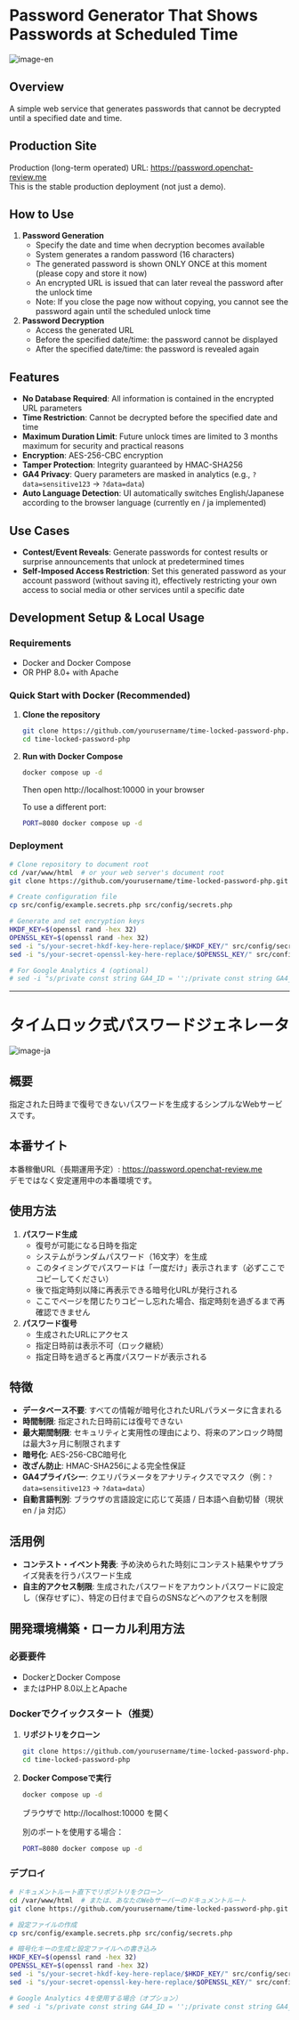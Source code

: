 # Password Generator That Shows Passwords at Scheduled Time
<img alt="image-en" src="https://github.com/user-attachments/assets/80f8b9c9-430d-4cc9-a592-73aedfa10890" />

## Overview
A simple web service that generates passwords that cannot be decrypted until a specified date and time.

## Production Site
Production (long-term operated) URL: https://password.openchat-review.me  
This is the stable production deployment (not just a demo).

## How to Use
1. **Password Generation**
   - Specify the date and time when decryption becomes available
   - System generates a random password (16 characters)
   - The generated password is shown ONLY ONCE at this moment (please copy and store it now)
   - An encrypted URL is issued that can later reveal the password after the unlock time
   - Note: If you close the page now without copying, you cannot see the password again until the scheduled unlock time
2. **Password Decryption**
   - Access the generated URL
   - Before the specified date/time: the password cannot be displayed
   - After the specified date/time: the password is revealed again

## Features
- **No Database Required**: All information is contained in the encrypted URL parameters
- **Time Restriction**: Cannot be decrypted before the specified date and time
- **Maximum Duration Limit**: Future unlock times are limited to 3 months maximum for security and practical reasons
- **Encryption**: AES-256-CBC encryption
- **Tamper Protection**: Integrity guaranteed by HMAC-SHA256
- **GA4 Privacy**: Query parameters are masked in analytics (e.g., `?data=sensitive123` → `?data=data`)
- **Auto Language Detection**: UI automatically switches English/Japanese according to the browser language (currently en / ja implemented)

## Use Cases
- **Contest/Event Reveals**: Generate passwords for contest results or surprise announcements that unlock at predetermined times
- **Self-Imposed Access Restriction**: Set this generated password as your account password (without saving it), effectively restricting your own access to social media or other services until a specific date

## Development Setup & Local Usage

### Requirements
- Docker and Docker Compose
- OR PHP 8.0+ with Apache

### Quick Start with Docker (Recommended)
1. **Clone the repository**
   ```bash
   git clone https://github.com/yourusername/time-locked-password-php.git
   cd time-locked-password-php
   ```

2. **Run with Docker Compose**
   ```bash
   docker compose up -d
   ```
   Then open http://localhost:10000 in your browser
   
   To use a different port:
   ```bash
   PORT=8080 docker compose up -d
   ```

### Deployment

```bash
# Clone repository to document root
cd /var/www/html  # or your web server's document root
git clone https://github.com/yourusername/time-locked-password-php.git .

# Create configuration file
cp src/config/example.secrets.php src/config/secrets.php

# Generate and set encryption keys
HKDF_KEY=$(openssl rand -hex 32)
OPENSSL_KEY=$(openssl rand -hex 32)
sed -i "s/your-secret-hkdf-key-here-replace/$HKDF_KEY/" src/config/secrets.php
sed -i "s/your-secret-openssl-key-here-replace/$OPENSSL_KEY/" src/config/secrets.php

# For Google Analytics 4 (optional)
# sed -i "s/private const string GA4_ID = '';/private const string GA4_ID = 'G-XXXXXXXXXX';/" src/config/secrets.php
```

---

# タイムロック式パスワードジェネレータ
<img alt="image-ja" src="https://github.com/user-attachments/assets/7cc22c66-c37c-4282-932b-01e66ec482d6" />

## 概要
指定された日時まで復号できないパスワードを生成するシンプルなWebサービスです。

## 本番サイト
本番稼働URL（長期運用予定）: https://password.openchat-review.me  
デモではなく安定運用中の本番環境です。

## 使用方法
1. **パスワード生成**
   - 復号が可能になる日時を指定
   - システムがランダムパスワード（16文字）を生成
   - このタイミングでパスワードは「一度だけ」表示されます（必ずここでコピーしてください）
   - 後で指定時刻以降に再表示できる暗号化URLが発行される
   - ここでページを閉じたりコピーし忘れた場合、指定時刻を過ぎるまで再確認できません
2. **パスワード復号**
   - 生成されたURLにアクセス
   - 指定日時前は表示不可（ロック継続）
   - 指定日時を過ぎると再度パスワードが表示される

## 特徴
- **データベース不要**: すべての情報が暗号化されたURLパラメータに含まれる
- **時間制限**: 指定された日時前には復号できない
- **最大期間制限**: セキュリティと実用性の理由により、将来のアンロック時間は最大3ヶ月に制限されます
- **暗号化**: AES-256-CBC暗号化
- **改ざん防止**: HMAC-SHA256による完全性保証
- **GA4プライバシー**: クエリパラメータをアナリティクスでマスク（例：`?data=sensitive123` → `?data=data`）
- **自動言語判別**: ブラウザの言語設定に応じて英語 / 日本語へ自動切替（現状 en / ja 対応）

## 活用例
- **コンテスト・イベント発表**: 予め決められた時刻にコンテスト結果やサプライズ発表を行うパスワード生成
- **自主的アクセス制限**: 生成されたパスワードをアカウントパスワードに設定し（保存せずに）、特定の日付まで自らのSNSなどへのアクセスを制限

## 開発環境構築・ローカル利用方法

### 必要要件
- DockerとDocker Compose
- またはPHP 8.0以上とApache

### Dockerでクイックスタート（推奨）
1. **リポジトリをクローン**
   ```bash
   git clone https://github.com/yourusername/time-locked-password-php.git
   cd time-locked-password-php
   ```

2. **Docker Composeで実行**
   ```bash
   docker compose up -d
   ```
   ブラウザで http://localhost:10000 を開く
   
   別のポートを使用する場合：
   ```bash
   PORT=8080 docker compose up -d
   ```

### デプロイ

```bash
# ドキュメントルート直下でリポジトリをクローン
cd /var/www/html  # または、あなたのWebサーバーのドキュメントルート
git clone https://github.com/yourusername/time-locked-password-php.git .

# 設定ファイルの作成
cp src/config/example.secrets.php src/config/secrets.php

# 暗号化キーの生成と設定ファイルへの書き込み
HKDF_KEY=$(openssl rand -hex 32)
OPENSSL_KEY=$(openssl rand -hex 32)
sed -i "s/your-secret-hkdf-key-here-replace/$HKDF_KEY/" src/config/secrets.php
sed -i "s/your-secret-openssl-key-here-replace/$OPENSSL_KEY/" src/config/secrets.php

# Google Analytics 4を使用する場合（オプション）
# sed -i "s/private const string GA4_ID = '';/private const string GA4_ID = 'G-XXXXXXXXXX';/" src/config/secrets.php
```
